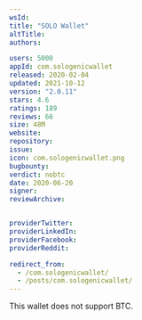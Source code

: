 ```yaml
---
wsId: 
title: "SOLO Wallet"
altTitle: 
authors:

users: 5000
appId: com.sologenicwallet
released: 2020-02-04
updated: 2021-10-12
version: "2.0.11"
stars: 4.6
ratings: 189
reviews: 66
size: 48M
website: 
repository: 
issue: 
icon: com.sologenicwallet.png
bugbounty: 
verdict: nobtc
date: 2020-06-20
signer: 
reviewArchive:


providerTwitter: 
providerLinkedIn: 
providerFacebook: 
providerReddit: 

redirect_from:
  - /com.sologenicwallet/
  - /posts/com.sologenicwallet/
---
```



This wallet does not support BTC.

